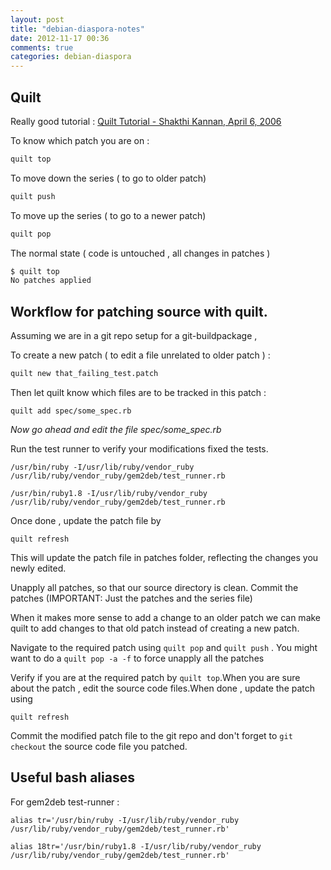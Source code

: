 ```yaml
---
layout: post
title: "debian-diaspora-notes"
date: 2012-11-17 00:36
comments: true
categories: debian-diaspora
---
```


## Quilt

Really good tutorial : [Quilt Tutorial - Shakthi Kannan,
April 6, 2006](http://www.shakthimaan.com/downloads/glv/quilt-tutorial/quilt-doc.pdf)

To know which patch you are on : 
```bash
quilt top
```
To move down the series ( to go to older patch)
```bash
quilt push
```
To move up the series ( to go to a newer patch)
```bash
quilt pop
```

The normal state ( code is untouched , all changes in patches )
```bash
$ quilt top
No patches applied
```

## Workflow for patching source with quilt.
Assuming we are in a git repo setup for a git-buildpackage ,

To create a new patch ( to edit a file unrelated to older patch ) :

```bash
quilt new that_failing_test.patch
```

Then let quilt know which files are to be tracked in this patch :

```
quilt add spec/some_spec.rb
```

*Now go ahead and edit the file spec/some_spec.rb*

Run the test runner to verify your modifications fixed the tests.

```
/usr/bin/ruby -I/usr/lib/ruby/vendor_ruby /usr/lib/ruby/vendor_ruby/gem2deb/test_runner.rb
```

```
/usr/bin/ruby1.8 -I/usr/lib/ruby/vendor_ruby /usr/lib/ruby/vendor_ruby/gem2deb/test_runner.rb
```

Once done , update the patch file by 

```
quilt refresh
```

This will update the patch file in patches folder, reflecting the
changes you newly edited.

Unapply all patches, so that our source directory is clean.
Commit the patches (IMPORTANT: Just the patches and the series file)

When it makes more sense to add a change to an older patch we can make
quilt to add changes to that old patch instead of creating a new
patch.

Navigate to the required patch using `` quilt pop `` and `` quilt push
`` .
You might want to do a `quilt pop -a -f` to force unapply all the
patches 

Verify if you are at the required patch by ``quilt top``.When you are
sure about the patch , edit the source code files.When done , update
the patch using 
```
quilt refresh
```
Commit the modified patch file to the git repo and don't forget to ``
git checkout `` the source code file you patched.

## Useful bash aliases

For gem2deb test-runner :

```
alias tr='/usr/bin/ruby -I/usr/lib/ruby/vendor_ruby /usr/lib/ruby/vendor_ruby/gem2deb/test_runner.rb'
```

```
alias 18tr='/usr/bin/ruby1.8 -I/usr/lib/ruby/vendor_ruby /usr/lib/ruby/vendor_ruby/gem2deb/test_runner.rb'
```
